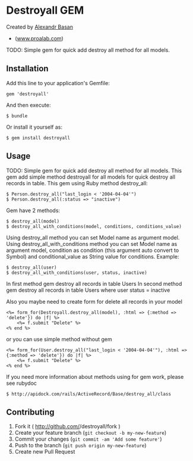 # Destroyall GEM
Created by [Alexandr Basan]()
- (www.proalab.com)

TODO: Simple gem for quick add destroy all method for all models.

## Installation

Add this line to your application's Gemfile:

    gem 'destroyall'

And then execute:

    $ bundle

Or install it yourself as:

    $ gem install destroyall

## Usage

TODO: Simple gem for quick add destroy all method for all models. This gem add simple method destroyall for all models for quick destroy all records in table.
This gem using Ruby method destroy_all:

    $ Person.destroy_all("last_login < '2004-04-04'")
    $ Person.destroy_all(:status => "inactive")

Gem have 2 methods:

    $ destroy_all(model)
    $ destroy_all_with_conditions(model, conditions, conditions_value)

Using destroy_all method you can set Model name as argument model.
Using destroy_all_with_conditions method you can set Model name as argument model, condition as condition (this argument auto convert to Symbol) and conditional_value as String value for conditions.
Example:

    $ destroy_all(user)
    $ destroy_all_with_conditions(user, status, inactive)

In first method gem destroy all records in table Users
In second method gem destroy all records in table Users where user status = inactive

Also you maybe need to create form for delete all records in your model

    <%= form_for(Destroyall.destroy_all(model), :html => {:method => 'delete'}) do |f| %>
        <%= f.submit "Delete" %>
    <% end %>

or you can use simple method without gem

    <%= form_for(User.destroy_all("last_login < '2004-04-04'"), :html => {:method => 'delete'}) do |f| %>
        <%= f.submit "Delete" %>
    <% end %>

If you need more information about methods using for gem work, please see rubydoc

    $ http://apidock.com/rails/ActiveRecord/Base/destroy_all/class

## Contributing

1. Fork it ( http://github.com/<my-github-username>/destroyall/fork )
2. Create your feature branch (`git checkout -b my-new-feature`)
3. Commit your changes (`git commit -am 'Add some feature'`)
4. Push to the branch (`git push origin my-new-feature`)
5. Create new Pull Request
